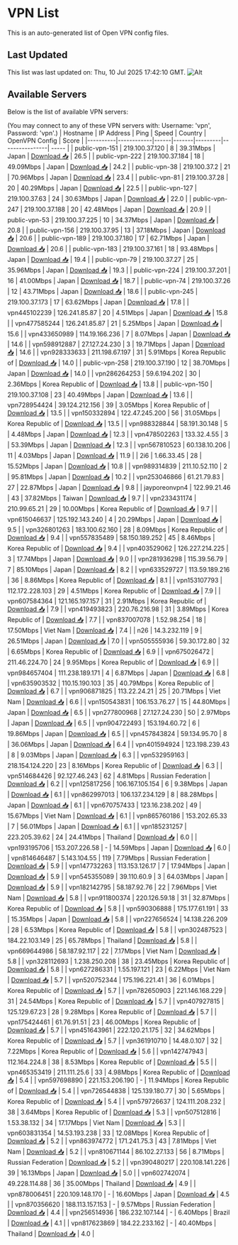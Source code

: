 # VPN List

This is an auto-generated list of Open VPN config files.

## Last Updated

This list was last updated on: Thu, 10 Jul 2025 17:42:10 GMT.
![Alt](https://repobeats.axiom.co/api/embed/186b98318ef1479477931607c1ad7d823f12451f.svg "Repobeats analytics image")

## Available Servers

Below is the list of available VPN servers:

(You may connect to any of these VPN servers with: Username: 'vpn', Password: 'vpn'.)
| Hostname | IP Address | Ping | Speed | Country | OpenVPN Config | Score |
|----------|------------|------|-------|---------|----------------| ----- |
| public-vpn-151 | 219.100.37.120 | 8 | 39.31Mbps | Japan | [Download 📥](./configs/server_0_JP.ovpn) | 26.5 |
| public-vpn-222 | 219.100.37.184 | 18 | 49.09Mbps | Japan | [Download 📥](./configs/server_1_JP.ovpn) | 24.2 |
| public-vpn-38 | 219.100.37.2 | 21 | 70.96Mbps | Japan | [Download 📥](./configs/server_2_JP.ovpn) | 23.4 |
| public-vpn-81 | 219.100.37.28 | 20 | 40.29Mbps | Japan | [Download 📥](./configs/server_3_JP.ovpn) | 22.5 |
| public-vpn-127 | 219.100.37.63 | 24 | 30.63Mbps | Japan | [Download 📥](./configs/server_4_JP.ovpn) | 22.0 |
| public-vpn-247 | 219.100.37.188 | 20 | 42.48Mbps | Japan | [Download 📥](./configs/server_5_JP.ovpn) | 20.9 |
| public-vpn-53 | 219.100.37.225 | 10 | 34.37Mbps | Japan | [Download 📥](./configs/server_6_JP.ovpn) | 20.8 |
| public-vpn-156 | 219.100.37.95 | 13 | 37.18Mbps | Japan | [Download 📥](./configs/server_7_JP.ovpn) | 20.6 |
| public-vpn-189 | 219.100.37.180 | 17 | 62.71Mbps | Japan | [Download 📥](./configs/server_8_JP.ovpn) | 20.6 |
| public-vpn-183 | 219.100.37.161 | 18 | 93.48Mbps | Japan | [Download 📥](./configs/server_9_JP.ovpn) | 19.4 |
| public-vpn-79 | 219.100.37.27 | 25 | 35.96Mbps | Japan | [Download 📥](./configs/server_10_JP.ovpn) | 19.3 |
| public-vpn-224 | 219.100.37.201 | 16 | 41.00Mbps | Japan | [Download 📥](./configs/server_11_JP.ovpn) | 18.7 |
| public-vpn-74 | 219.100.37.26 | 12 | 43.71Mbps | Japan | [Download 📥](./configs/server_12_JP.ovpn) | 18.6 |
| public-vpn-245 | 219.100.37.173 | 17 | 63.62Mbps | Japan | [Download 📥](./configs/server_13_JP.ovpn) | 17.8 |
| vpn445102239 | 126.241.85.87 | 20 | 4.51Mbps | Japan | [Download 📥](./configs/server_14_JP.ovpn) | 15.8 |
| vpn477585244 | 126.241.85.87 | 21 | 5.25Mbps | Japan | [Download 📥](./configs/server_15_JP.ovpn) | 15.6 |
| vpn433650989 | 114.19.166.236 | 7 | 8.07Mbps | Japan | [Download 📥](./configs/server_16_JP.ovpn) | 14.6 |
| vpn598912887 | 27.127.24.230 | 3 | 19.71Mbps | Japan | [Download 📥](./configs/server_17_JP.ovpn) | 14.6 |
| vpn928333633 | 211.198.67.197 | 31 | 5.91Mbps | Korea Republic of | [Download 📥](./configs/server_18_KR.ovpn) | 14.0 |
| public-vpn-258 | 219.100.37.190 | 12 | 38.70Mbps | Japan | [Download 📥](./configs/server_19_JP.ovpn) | 14.0 |
| vpn286264253 | 59.6.194.202 | 30 | 2.36Mbps | Korea Republic of | [Download 📥](./configs/server_20_KR.ovpn) | 13.8 |
| public-vpn-150 | 219.100.37.108 | 23 | 40.49Mbps | Japan | [Download 📥](./configs/server_21_JP.ovpn) | 13.6 |
| vpn728954424 | 39.124.212.156 | 39 | 3.05Mbps | Korea Republic of | [Download 📥](./configs/server_22_KR.ovpn) | 13.5 |
| vpn150332894 | 122.47.245.200 | 56 | 31.05Mbps | Korea Republic of | [Download 📥](./configs/server_23_KR.ovpn) | 13.5 |
| vpn988328844 | 58.191.30.148 | 5 | 4.48Mbps | Japan | [Download 📥](./configs/server_24_JP.ovpn) | 12.3 |
| vpn478502263 | 133.32.4.55 | 3 | 53.39Mbps | Japan | [Download 📥](./configs/server_25_JP.ovpn) | 12.3 |
| vpn567810523 | 60.138.10.206 | 11 | 4.03Mbps | Japan | [Download 📥](./configs/server_26_JP.ovpn) | 11.9 |
| 2i6 | 1.66.33.45 | 28 | 15.52Mbps | Japan | [Download 📥](./configs/server_27_JP.ovpn) | 10.8 |
| vpn989314839 | 211.10.52.110 | 2 | 95.81Mbps | Japan | [Download 📥](./configs/server_28_JP.ovpn) | 10.2 |
| vpn253046866 | 61.21.79.83 | 27 | 22.87Mbps | Japan | [Download 📥](./configs/server_29_JP.ovpn) | 9.8 |
| jayporeonvpn4 | 122.99.21.46 | 43 | 37.82Mbps | Taiwan | [Download 📥](./configs/server_30_TW.ovpn) | 9.7 |
| vpn233431174 | 210.99.65.21 | 29 | 10.00Mbps | Korea Republic of | [Download 📥](./configs/server_31_KR.ovpn) | 9.7 |
| vpn615046637 | 125.192.143.240 | 4 | 20.29Mbps | Japan | [Download 📥](./configs/server_32_JP.ovpn) | 9.5 |
| vpn326801263 | 183.100.62.160 | 28 | 8.09Mbps | Korea Republic of | [Download 📥](./configs/server_33_KR.ovpn) | 9.4 |
| vpn557835489 | 58.150.189.252 | 45 | 8.46Mbps | Korea Republic of | [Download 📥](./configs/server_34_KR.ovpn) | 9.4 |
| vpn403529062 | 126.227.214.225 | 3 | 17.74Mbps | Japan | [Download 📥](./configs/server_35_JP.ovpn) | 9.0 |
| vpn281936298 | 115.39.56.79 | 7 | 85.10Mbps | Japan | [Download 📥](./configs/server_36_JP.ovpn) | 8.2 |
| vpn633529727 | 113.59.189.216 | 36 | 8.86Mbps | Korea Republic of | [Download 📥](./configs/server_37_KR.ovpn) | 8.1 |
| vpn153107793 | 112.172.228.103 | 29 | 4.51Mbps | Korea Republic of | [Download 📥](./configs/server_38_KR.ovpn) | 7.9 |
| vpn607584364 | 121.165.197.157 | 31 | 2.91Mbps | Korea Republic of | [Download 📥](./configs/server_39_KR.ovpn) | 7.9 |
| vpn419493823 | 220.76.216.98 | 31 | 3.89Mbps | Korea Republic of | [Download 📥](./configs/server_40_KR.ovpn) | 7.7 |
| vpn837007078 | 1.52.98.254 | 18 | 17.50Mbps | Viet Nam | [Download 📥](./configs/server_41_VN.ovpn) | 7.4 |
| n26 | 14.3.232.119 | 9 | 26.51Mbps | Japan | [Download 📥](./configs/server_42_JP.ovpn) | 7.0 |
| vpn505555936 | 59.30.172.80 | 32 | 6.65Mbps | Korea Republic of | [Download 📥](./configs/server_43_KR.ovpn) | 6.9 |
| vpn675026472 | 211.46.224.70 | 24 | 9.95Mbps | Korea Republic of | [Download 📥](./configs/server_44_KR.ovpn) | 6.9 |
| vpn984657404 | 111.238.189.171 | 4 | 6.87Mbps | Japan | [Download 📥](./configs/server_45_JP.ovpn) | 6.8 |
| vpn635903532 | 110.15.190.103 | 35 | 40.79Mbps | Korea Republic of | [Download 📥](./configs/server_46_KR.ovpn) | 6.7 |
| vpn906871825 | 113.22.24.21 | 25 | 20.71Mbps | Viet Nam | [Download 📥](./configs/server_47_VN.ovpn) | 6.6 |
| vpn150543831 | 106.153.76.27 | 15 | 44.80Mbps | Japan | [Download 📥](./configs/server_48_JP.ovpn) | 6.5 |
| vpn277800968 | 27.127.24.230 | 50 | 2.97Mbps | Japan | [Download 📥](./configs/server_49_JP.ovpn) | 6.5 |
| vpn904722493 | 153.194.60.72 | 6 | 19.86Mbps | Japan | [Download 📥](./configs/server_50_JP.ovpn) | 6.5 |
| vpn457843824 | 59.134.95.70 | 8 | 36.06Mbps | Japan | [Download 📥](./configs/server_51_JP.ovpn) | 6.4 |
| vpn401594924 | 123.198.239.43 | 8 | 9.03Mbps | Japan | [Download 📥](./configs/server_52_JP.ovpn) | 6.3 |
| vpn532959163 | 218.154.124.220 | 23 | 8.16Mbps | Korea Republic of | [Download 📥](./configs/server_53_KR.ovpn) | 6.3 |
| vpn514684426 | 92.127.46.243 | 62 | 4.81Mbps | Russian Federation | [Download 📥](./configs/server_54_RU.ovpn) | 6.2 |
| vpn125817256 | 106.167.105.154 | 6 | 9.38Mbps | Japan | [Download 📥](./configs/server_55_JP.ovpn) | 6.1 |
| vpn862997013 | 106.137.234.129 | 8 | 88.28Mbps | Japan | [Download 📥](./configs/server_56_JP.ovpn) | 6.1 |
| vpn670757433 | 123.16.238.202 | 49 | 15.67Mbps | Viet Nam | [Download 📥](./configs/server_57_VN.ovpn) | 6.1 |
| vpn865760186 | 153.202.65.33 | 7 | 56.01Mbps | Japan | [Download 📥](./configs/server_58_JP.ovpn) | 6.1 |
| vpn185231257 | 223.205.39.62 | 24 | 24.41Mbps | Thailand | [Download 📥](./configs/server_59_TH.ovpn) | 6.0 |
| vpn193195706 | 153.207.226.58 | - | 14.59Mbps | Japan | [Download 📥](./configs/server_60_JP.ovpn) | 6.0 |
| vpn814646487 | 5.143.104.55 | 119 | 7.79Mbps | Russian Federation | [Download 📥](./configs/server_61_RU.ovpn) | 5.9 |
| vpn147732263 | 113.153.126.17 | 7 | 17.94Mbps | Japan | [Download 📥](./configs/server_62_JP.ovpn) | 5.9 |
| vpn545355089 | 39.110.60.9 | 3 | 64.03Mbps | Japan | [Download 📥](./configs/server_63_JP.ovpn) | 5.9 |
| vpn182142795 | 58.187.92.76 | 22 | 7.96Mbps | Viet Nam | [Download 📥](./configs/server_64_VN.ovpn) | 5.8 |
| vpn911800374 | 220.126.59.18 | 31 | 32.87Mbps | Korea Republic of | [Download 📥](./configs/server_65_KR.ovpn) | 5.8 |
| vpn590306888 | 175.177.61.191 | 33 | 15.35Mbps | Japan | [Download 📥](./configs/server_66_JP.ovpn) | 5.8 |
| vpn227656524 | 14.138.226.209 | 28 | 6.53Mbps | Korea Republic of | [Download 📥](./configs/server_67_KR.ovpn) | 5.8 |
| vpn302487523 | 184.22.103.149 | 25 | 65.78Mbps | Thailand | [Download 📥](./configs/server_68_TH.ovpn) | 5.8 |
| vpn669644986 | 58.187.92.117 | 22 | 7.17Mbps | Viet Nam | [Download 📥](./configs/server_69_VN.ovpn) | 5.8 |
| vpn328112693 | 1.238.250.208 | 38 | 23.45Mbps | Korea Republic of | [Download 📥](./configs/server_70_KR.ovpn) | 5.8 |
| vpn627286331 | 1.55.197.121 | 23 | 6.22Mbps | Viet Nam | [Download 📥](./configs/server_71_VN.ovpn) | 5.7 |
| vpn520752344 | 175.196.221.41 | 36 | 6.01Mbps | Korea Republic of | [Download 📥](./configs/server_72_KR.ovpn) | 5.7 |
| vpn782650903 | 221.146.168.229 | 31 | 24.54Mbps | Korea Republic of | [Download 📥](./configs/server_73_KR.ovpn) | 5.7 |
| vpn407927815 | 125.129.67.23 | 28 | 9.28Mbps | Korea Republic of | [Download 📥](./configs/server_74_KR.ovpn) | 5.7 |
| vpn175424461 | 61.76.91.51 | 23 | 46.00Mbps | Korea Republic of | [Download 📥](./configs/server_75_KR.ovpn) | 5.7 |
| vpn451643961 | 222.120.21.175 | 32 | 34.62Mbps | Korea Republic of | [Download 📥](./configs/server_76_KR.ovpn) | 5.7 |
| vpn361910710 | 14.48.0.107 | 32 | 7.22Mbps | Korea Republic of | [Download 📥](./configs/server_77_KR.ovpn) | 5.6 |
| vpn142747943 | 112.164.224.8 | 38 | 8.53Mbps | Korea Republic of | [Download 📥](./configs/server_78_KR.ovpn) | 5.5 |
| vpn465353419 | 211.111.25.6 | 33 | 4.98Mbps | Korea Republic of | [Download 📥](./configs/server_79_KR.ovpn) | 5.4 |
| vpn597698890 | 221.153.206.190 | - | 11.94Mbps | Korea Republic of | [Download 📥](./configs/server_80_KR.ovpn) | 5.4 |
| vpn726544838 | 125.139.180.77 | 30 | 5.65Mbps | Korea Republic of | [Download 📥](./configs/server_81_KR.ovpn) | 5.4 |
| vpn579726637 | 124.111.208.232 | 38 | 3.64Mbps | Korea Republic of | [Download 📥](./configs/server_82_KR.ovpn) | 5.3 |
| vpn507512816 | 1.53.38.132 | 34 | 17.17Mbps | Viet Nam | [Download 📥](./configs/server_83_VN.ovpn) | 5.3 |
| vpn603831354 | 14.53.193.238 | 33 | 12.08Mbps | Korea Republic of | [Download 📥](./configs/server_84_KR.ovpn) | 5.2 |
| vpn863974772 | 171.241.75.3 | 43 | 7.81Mbps | Viet Nam | [Download 📥](./configs/server_85_VN.ovpn) | 5.2 |
| vpn810671144 | 86.102.27.133 | 56 | 8.71Mbps | Russian Federation | [Download 📥](./configs/server_86_RU.ovpn) | 5.2 |
| vpn390480217 | 220.108.141.226 | 39 | 16.13Mbps | Japan | [Download 📥](./configs/server_87_JP.ovpn) | 5.0 |
| vpn602742074 | 49.228.114.88 | 36 | 35.00Mbps | Thailand | [Download 📥](./configs/server_88_TH.ovpn) | 4.9 |
| vpn878006451 | 220.109.148.170 | - | 16.60Mbps | Japan | [Download 📥](./configs/server_89_JP.ovpn) | 4.5 |
| vpn870356620 | 188.113.157.153 | - | 9.57Mbps | Russian Federation | [Download 📥](./configs/server_90_RU.ovpn) | 4.4 |
| vpn256514936 | 186.232.107.144 | - | 6.40Mbps | Brazil | [Download 📥](./configs/server_91_BR.ovpn) | 4.1 |
| vpn817623869 | 184.22.233.162 | - | 40.40Mbps | Thailand | [Download 📥](./configs/server_92_TH.ovpn) | 4.0 |
